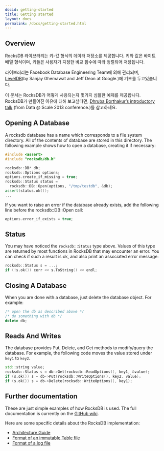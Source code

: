 ```yaml
---
docid: getting-started
title: Getting started
layout: docs
permalink: /docs/getting-started.html
---
```


## Overview

RocksDB 라이브러리는 키-값 형식의 데이터 저장소를 제공합니다. 키와 값은 바이트 배열 형식이며, 키들은 사용자가 지정한 비교 함수에 따라 정렬되어 저장됩니다.

라이브러리는 Facebook Database Engineering Team에 의해 관리되며, [LevelDB](https://github.com/google/leveldb)(by Sanjay Ghemawat and Jeff Dean at Google.)에 기초를 두고있습니다.

이 문서는 RocksDB가 어떻게 사용되는지 몇가지 심플한 예제를 제공합니다. RocksDB가 만들어진 이유에 대해 보고싶다면, [Dhruba Borthakur’s introductory talk](https://github.com/facebook/rocksdb/blob/gh-pages/intro.pdf?raw=true) (from Data @ Scale 2013 conference.)를 참고하세요.

## Opening A Database

A rocksdb database has a name which corresponds to a file system directory. All of the contents of database are stored in this directory. The following example shows how to open a database, creating it if necessary:

```c++
#include <assert>
#include "rocksdb/db.h"

rocksdb::DB* db;
rocksdb::Options options;
options.create_if_missing = true;
rocksdb::Status status =
  rocksdb::DB::Open(options, "/tmp/testdb", &db);
assert(status.ok());
...
```

If you want to raise an error if the database already exists, add the following line before the rocksdb::DB::Open call:

```c++
options.error_if_exists = true;
```

## Status

You may have noticed the `rocksdb::Status` type above. Values of this type are returned by most functions in RocksDB that may encounter
an error. You can check if such a result is ok, and also print an associated error message:

```c++
rocksdb::Status s = ...;
if (!s.ok()) cerr << s.ToString() << endl;
```

## Closing A Database

When you are done with a database, just delete the database object. For example:

```c++
/* open the db as described above */
/* do something with db */
delete db;
```

## Reads And Writes

The database provides Put, Delete, and Get methods to modify/query the database. For example, the following code moves the value stored under `key1` to `key2`.

```c++
std::string value;
rocksdb::Status s = db->Get(rocksdb::ReadOptions(), key1, &value);
if (s.ok()) s = db->Put(rocksdb::WriteOptions(), key2, value);
if (s.ok()) s = db->Delete(rocksdb::WriteOptions(), key1);
```

## Further documentation

These are just simple examples of how RocksDB is used. The full documentation is currently on the [GitHub wiki](https://github.com/facebook/rocksdb/wiki).

Here are some specific details about the RocksDB implementation:

- [Architecture Guide](https://github.com/facebook/rocksdb/wiki/Rocksdb-Architecture-Guide)
- [Format of an immutable Table file](https://github.com/facebook/rocksdb/wiki/Rocksdb-Table-Format)
- [Format of a log file](https://github.com/facebook/rocksdb/wiki/Write-Ahead-Log-File-Format)
